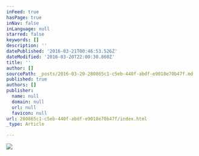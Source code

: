 ```yaml
---
inFeed: true
hasPage: true
inNav: false
inLanguage: null
starred: false
keywords: []
description: ''
datePublished: '2016-03-21T00:46:53.526Z'
dateModified: '2016-03-20T22:00:30.860Z'
title: ''
author: []
sourcePath: _posts/2016-03-20-280865c1-c5eb-440f-abdf-e9018e70b47f.md
published: true
authors: []
publisher:
  name: null
  domain: null
  url: null
  favicon: null
url: 280865c1-c5eb-440f-abdf-e9018e70b47f/index.html
_type: Article

---
```

![](https://the-grid-user-content.s3-us-west-2.amazonaws.com/6404c372-7492-4aca-9fa9-48ba6c41becb.jpg)